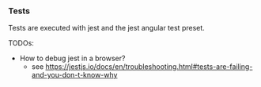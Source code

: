 ### Tests

Tests are executed with jest and the jest angular test preset.

TODOs:
 - How to debug jest in a browser?
   -  see https://jestjs.io/docs/en/troubleshooting.html#tests-are-failing-and-you-don-t-know-why
